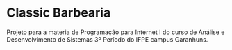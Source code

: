 # Classic Barbearia

Projeto para a materia de Programação para Internet I do curso de Análise e Desenvolvimento de Sistemas 3º Período do IFPE campus Garanhuns.
